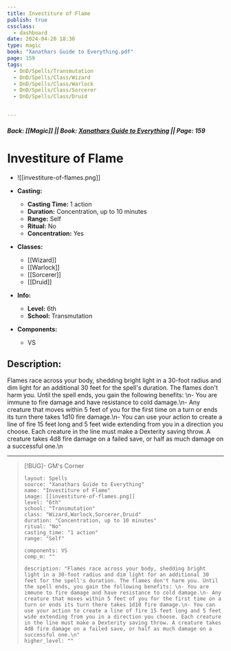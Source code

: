 ```yaml
---
title: Investiture of Flame
publish: true
cssclass:
  - dashboard
date: 2024-04-20 18:30
type: magic
book: "Xanathars Guide to Everything.pdf"
page: 159
tags:
  - DnD/Spells/Transmutation
  - DnD/Spells/Class/Wizard
  - DnD/Spells/Class/Warlock
  - DnD/Spells/Class/Sorcerer
  - DnD/Spells/Class/Druid


---
```


##### Back: [[Magic]] || Book: [Xanathars Guide to Everything](https://drive.google.com/drive/folders/1O5bhpYizcIT5xxAoLOuzCRht_PVS7VSG?usp=sharing) || Page: 159

# Investiture of Flame
- ![[investiture-of-flames.png]]
- **Casting:**
    - **Casting Time:** 1 action
    - **Duration:** Concentration, up to 10 minutes
    - **Range:** Self
    - **Ritual:** No
    - **Concentration:** Yes
- **Classes:**
    - [[Wizard]]
    - [[Warlock]]
    - [[Sorcerer]]
    - [[Druid]]

- **Info:**
    - **Level:** 6th
    - **School:** Transmutation
- **Components:**
    - VS


## Description:
Flames race across your body, shedding bright light in a 30-foot radius and dim light for an additional 30 feet for the spell's duration. The flames don't harm you. Until the spell ends, you gain the following benefits: \n- You are immune to fire damage and have resistance to cold damage.\n- Any creature that moves within 5 feet of you for the first time on a turn or ends its turn there takes 1d10 fire damage.\n- You can use your action to create a line of fire 15 feet long and 5 feet wide extending from you in a direction you choose. Each creature in the line must make a Dexterity saving throw. A creature takes 4d8 fire damage on a failed save, or half as much damage on a successful one.\n



---

> [!BUG]- GM's Corner
>
> ```statblock
> layout: Spells
> source: "Xanathars Guide to Everything"
> name: "Investiture of Flame"
> image: [[investiture-of-flames.png]]
> level: "6th"
> school: "Transmutation"
> class: "Wizard,Warlock,Sorcerer,Druid"
> duration: "Concentration, up to 10 minutes"
> ritual: "No"
> casting_time: "1 action"
> range: "Self"
>
> components: VS
> comp_m: ""
>
> description: "Flames race across your body, shedding bright light in a 30-foot radius and dim light for an additional 30 feet for the spell's duration. The flames don't harm you. Until the spell ends, you gain the following benefits: \n- You are immune to fire damage and have resistance to cold damage.\n- Any creature that moves within 5 feet of you for the first time on a turn or ends its turn there takes 1d10 fire damage.\n- You can use your action to create a line of fire 15 feet long and 5 feet wide extending from you in a direction you choose. Each creature in the line must make a Dexterity saving throw. A creature takes 4d8 fire damage on a failed save, or half as much damage on a successful one.\n"
> higher_level: ""
> ```
